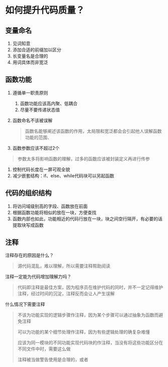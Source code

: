 # 如何提升代码质量？

## 变量命名

1.   见词知意
2.   添加合适的前缀加以区分
3.   长变量名是合理的
4.   用词具体而非宽泛

## 函数功能

1.   遵循单一职责原则
     1.   函数功能应该高内聚、低耦合
     2.   尽量不要传递状态值

2.   函数命名不该被误解

     >   函数名能够阐述该函数的作用，太局限和宽泛都会会引起他人误解函数功能的范围、

3.   函数参数应该不超过2个

>   参数太多将影响函数的理解，过多的函数应该被封装定义再进行传参

1.   控制代码长度在一屏可观全貌
2.   减少嵌套结构：if、else、while代码块可以另起函数


## 代码的组织结构

1.   将访问域级别高的字段、函数放在前面
2.   根据函数功能将相似的放在一块，方便查找
3.   函数内部也如此，功能相近的代码行放在一块，块之间空行隔开，有必要的话提取块写成函数

## 注释

注释存在的原因是什么？

>   源代码混乱，难以理解，所以需要注释帮助阅读

注释一定能为代码增加理解力吗？

>   代码即注释是最佳方案，因为程序员在维护代码的同时，并不一定记得维护注释，经过时间的沉淀，注释反而会让人产生误解

什么情况下需要注释

>   不该为功能实现的逻辑步骤作注释，因为某个步骤可以通过抽象为函数而避免注释
>
>   可以为功能的某个细节处理作注释，因为有些逻辑处理的确复杂难懂
>
>   应该为同一模块的不同功能实现代码块的作注释，当没有将这些功能区分在不同文件中时，需要这么做
>
>   注释被当做警告使用是合理的，或者

